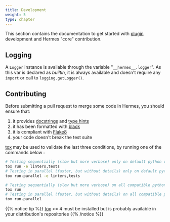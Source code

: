 ```yaml
---
title: Development
weight: 5
type: chapter
---
```


This section contains the documentation to get started with [plugin](/development/plugins/) development and Hermes "core" contribution.

## Logging

A `Logger` instance is available through the variable "`__hermes__.logger`". As this var is declared as *builtin*, it is always available and doesn't require any `import` or call to `logging.getLogger()`.

## Contributing

Before submitting a pull request to merge some code in Hermes, you should ensure that:

1. it provides [docstrings](https://peps.python.org/pep-0257/) and [type hints](https://peps.python.org/pep-0484/)
2. it has been formatted with [black](https://github.com/psf/black)
3. it is compliant with [Flake8](https://flake8.pycqa.org)
4. your code doesn't break the test suite

[tox](https://tox.wiki/) may be used to validate the last three conditions, by running one of the commands below :

```bash
# Testing sequentially (slow but more verbose) only on default python version available on your system
tox run -e linters,tests
# Testing in parallel (faster, but without details) only on default python version available on your system
tox run-parallel -e linters,tests

# Testing sequentially (slow but more verbose) on all compatible python versions - they must be available on your system
tox run
# Testing in parallel (faster, but without details) on all compatible python versions - they must be available on your system
tox run-parallel
```

{{% notice tip %}}
[tox](https://tox.wiki/) >= 4 must be installed but is probably available in your distribution's repositories
{{% /notice %}}
